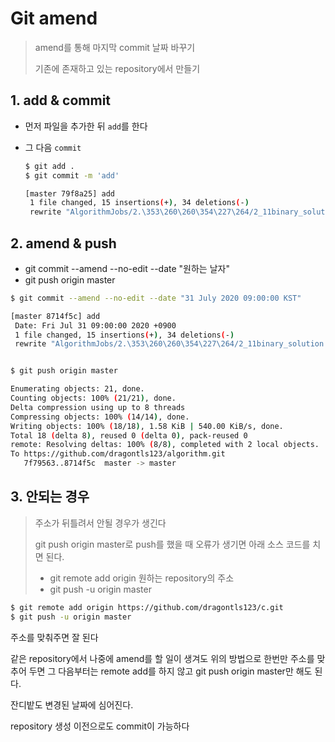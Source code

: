 # Git amend

> amend를 통해 마지막 commit 날짜 바꾸기
>
> 기존에 존재하고 있는 repository에서 만들기

## 1. add & commit

* 먼저 파일을 추가한 뒤 `add`를 한다

* 그 다음 `commit`

  ```bash
  $ git add .
  $ git commit -m 'add'
  
  [master 79f8a25] add
   1 file changed, 15 insertions(+), 34 deletions(-)
   rewrite "AlgorithmJobs/2.\353\260\260\354\227\264/2_11binary_solution.c" (89%)
  
  
  ```


## 2. amend & push

* git commit --amend --no-edit --date "원하는 날자"
* git push origin master

```bash
$ git commit --amend --no-edit --date "31 July 2020 09:00:00 KST"

[master 8714f5c] add
 Date: Fri Jul 31 09:00:00 2020 +0900
 1 file changed, 15 insertions(+), 34 deletions(-)
 rewrite "AlgorithmJobs/2.\353\260\260\354\227\264/2_11binary_solution.c" (89%)



```

```bash
$ git push origin master

Enumerating objects: 21, done.
Counting objects: 100% (21/21), done.
Delta compression using up to 8 threads
Compressing objects: 100% (14/14), done.
Writing objects: 100% (18/18), 1.58 KiB | 540.00 KiB/s, done.
Total 18 (delta 8), reused 0 (delta 0), pack-reused 0
remote: Resolving deltas: 100% (8/8), completed with 2 local objects.
To https://github.com/dragontls123/algorithm.git
   7f79563..8714f5c  master -> master

```

## 3. 안되는 경우

> 주소가 뒤틀려서 안될 경우가 생긴다
>
> git push origin master로 push를 했을 때 오류가 생기면 아래 소스 코드를 치면 된다.
>
> * git remote add origin 원하는 repository의 주소
> * git push -u origin master

```bash
$ git remote add origin https://github.com/dragontls123/c.git
$ git push -u origin master
```

주소를 맞춰주면 잘 된다

같은 repository에서 나중에 amend를 할 일이 생겨도 위의 방법으로 한번만 주소를 맞추어 두면 그 다음부터는 remote add를 하지 않고 git push origin master만 해도 된다.

잔디밭도 변경된 날짜에 심어진다.

repository 생성 이전으로도 commit이 가능하다
